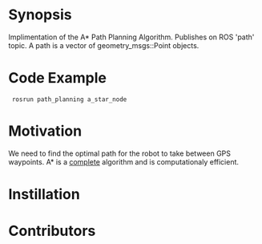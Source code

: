 # Synopsis
Implimentation of the A* Path Planning Algorithm. Publishes on ROS 'path' topic. A path is a vector of geometry_msgs::Point objects.
# Code Example
` rosrun path_planning a_star_node`
# Motivation
We need to find the optimal path for the robot to take between GPS waypoints. A* is a [complete](https://en.wikipedia.org/wiki/Completeness_(logic)) algorithm and is computationaly efficient.
# Instillation

# Contributors


